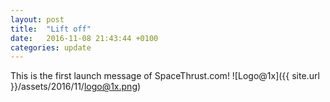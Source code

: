 ```yaml
---
layout: post
title:  "Lift off"
date:   2016-11-08 21:43:44 +0100
categories: update
---
```

This is the first launch message of SpaceThrust.com!
![Logo@1x]({{ site.url }}/assets/2016/11/logo@1x.png)